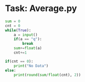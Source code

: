 
# Task: Average.py

``` py
sum = 0
cnt = 0
while(True):
    a = input()
    if(a == "q"):
        break
    sum+=float(a)
    cnt+=1

if(cnt == 0):
    print("No Data")
else:
    print(round(sum/float(cnt), 2))
```
    